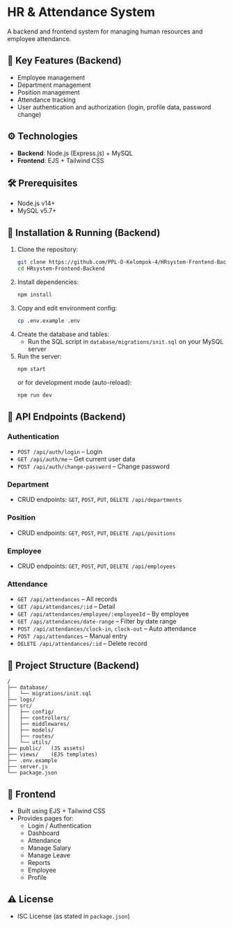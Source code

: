 
# HR & Attendance System  
A backend and frontend system for managing human resources and employee attendance.

## 📌 Key Features (Backend)  
- Employee management  
- Department management  
- Position management  
- Attendance tracking  
- User authentication and authorization (login, profile data, password change)

## ⚙️ Technologies  
- **Backend**: Node.js (Express.js) + MySQL  
- **Frontend**: EJS + Tailwind CSS

## 🛠️ Prerequisites  
- Node.js v14+  
- MySQL v5.7+  

## 🚀 Installation & Running (Backend)  

1. Clone the repository:  
   ```bash
   git clone https://github.com/PPL-D-Kelompok-4/HRsystem-Frontend-Backend.git  
   cd HRsystem-Frontend-Backend
   ```
2. Install dependencies:  
   ```bash
   npm install
   ```
3. Copy and edit environment config:  
   ```bash
   cp .env.example .env
   ```
4. Create the database and tables:  
   - Run the SQL script in `database/migrations/init.sql` on your MySQL server
5. Run the server:  
   ```bash
   npm start
   ```
   or for development mode (auto-reload):  
   ```bash
   npm run dev
   ```

## 🔌 API Endpoints (Backend)

### Authentication  
- `POST /api/auth/login` – Login  
- `GET /api/auth/me` – Get current user data  
- `POST /api/auth/change-password` – Change password  

### Department  
- CRUD endpoints: `GET`, `POST`, `PUT`, `DELETE /api/departments`

### Position  
- CRUD endpoints: `GET`, `POST`, `PUT`, `DELETE /api/positions`

### Employee  
- CRUD endpoints: `GET`, `POST`, `PUT`, `DELETE /api/employees`

### Attendance  
- `GET /api/attendances` – All records  
- `GET /api/attendances/:id` – Detail  
- `GET /api/attendances/employee/:employeeId` – By employee  
- `GET /api/attendances/date-range` – Filter by date range  
- `POST /api/attendances/clock-in`, `clock-out` – Auto attendance  
- `POST /api/attendances` – Manual entry  
- `DELETE /api/attendances/:id` – Delete record  

## 🎯 Project Structure (Backend)  
```
/
├── database/
│   └── migrations/init.sql
├── logs/
├── src/
│   ├── config/
│   ├── controllers/
│   ├── middlewares/
│   ├── models/
│   ├── routes/
│   └── utils/
├── public/   (JS assets)
├── views/    (EJS templates)
├── .env.example
├── server.js
└── package.json
```

## 📝 Frontend  
- Built using EJS + Tailwind CSS  
- Provides pages for:  
  - Login / Authentication  
  - Dashboard
  - Attendance  
  - Manage Salary 
  - Manage Leave
  - Reports
  - Employee
  - Profile  

## ⚠️ License  
- ISC License (as stated in `package.json`)

